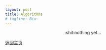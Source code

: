 ```yaml
---
layout: post
title: Algorithms
# tagline: Biu~
---
```


<div style="text-align:center">:shit:nothing yet...</div>

[返回主页](https://zl323.github.io/)